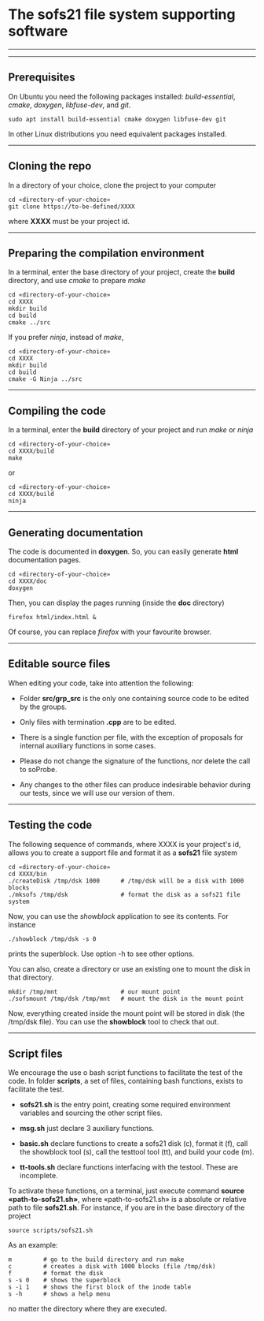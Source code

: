 # The **sofs21** file system supporting software

******
******

## Prerequisites

On Ubuntu you need the following packages installed: 
_build-essential_, _cmake_, _doxygen_, _libfuse-dev_, and _git_.

```
sudo apt install build-essential cmake doxygen libfuse-dev git
```
In other Linux distributions you need equivalent packages installed.

******

## Cloning the repo

In a directory of your choice, clone the project to your computer

```
cd «directory-of-your-choice»
git clone https://to-be-defined/XXXX
```
where **XXXX** must be your project id.

******

## Preparing the compilation environment

In a terminal, enter the base directory of your project, create the **build** directory,
and use _cmake_ to prepare _make_

```
cd «directory-of-your-choice»
cd XXXX
mkdir build
cd build
cmake ../src
```

If you prefer _ninja_, instead of _make_,

```
cd «directory-of-your-choice»
cd XXXX
mkdir build
cd build
cmake -G Ninja ../src
```

******

## Compiling the code

In a terminal, enter the **build** directory of your project and run _make_ or _ninja_

```
cd «directory-of-your-choice»
cd XXXX/build
make
```
or

```
cd «directory-of-your-choice»
cd XXXX/build
ninja
```
******

## Generating documentation

The code is documented in **doxygen**. So, you can easily generate **html** documentation pages.

```
cd «directory-of-your-choice»
cd XXXX/doc
doxygen
```
Then, you can display the pages running (inside the **doc** directory)

```
firefox html/index.html &
```

Of course, you can replace _firefox_ with your favourite browser.

******

## Editable source files

When editing your code, take into attention the following:

- Folder **src/grp_src** is the only one containing source code to be edited by the groups.

- Only files with termination **.cpp** are to be edited.

- There is a single function per file, with the exception of proposals for internal auxiliary functions in some cases.

- Please do not change the signature of the functions, nor delete the call to soProbe.

- Any changes to the other files can produce indesirable behavior during our tests, since we will use our version of them.

******

## Testing the code

The following sequence of commands, where XXXX is your project's id, allows you to create a support file and format it as a **sofs21** file system

```
cd «directory-of-your-choice»
cd XXXX/bin
./createDisk /tmp/dsk 1000      # /tmp/dsk will be a disk with 1000 blocks
./mksofs /tmp/dsk               # format the disk as a sofs21 file system
```
Now, you can use the _showblock_ application to see its contents.
For instance

```
./showblock /tmp/dsk -s 0
```
prints the superblock. Use option -h to see other options.

You can also, create a directory or use an existing one to mount the disk in that directory.

```
mkdir /tmp/mnt                  # our mount point
./sofsmount /tmp/dsk /tmp/mnt   # mount the disk in the mount point
```
Now, everything created inside the mount point will be stored in disk (the /tmp/dsk file). You can use the **showblock** tool to check that out.

******

## Script files

We encourage the use o bash script functions to facilitate the test of the code.
In folder **scripts**, a set of files, containing bash functions, exists to facilitate the test.

- **sofs21.sh** is the entry point, creating some required environment variables and sourcing the other script files.

- **msg.sh** just declare 3 auxiliary functions.

- **basic.sh** declare functions to create a sofs21 disk \(c), format it (f), call the showblock tool (s), call the testtool tool (tt), and build your code (m).

- **tt-tools.sh** declare functions interfacing with the testool. These are incomplete.

To activate these functions, on a terminal, just execute command **source «path-to-sofs21.sh»**, where «path-to-sofs21.sh» is a absolute or relative path to file **sofs21.sh**.
For instance, if you are in the base directory of the project

```
source scripts/sofs21.sh
```
As an example:

```
m         # go to the build directory and run make
c         # creates a disk with 1000 blocks (file /tmp/dsk)
f         # format the disk
s -s 0    # shows the superblock
s -i 1    # shows the first block of the inode table
s -h      # shows a help menu
```
no matter the directory where they are executed.

